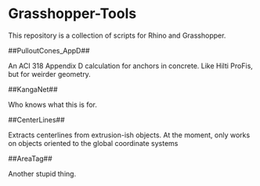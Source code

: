 # Grasshopper-Tools

This repository is a collection of scripts for Rhino and Grasshopper.

##PulloutCones_AppD##

An ACI 318 Appendix D calculation for anchors in concrete. Like Hilti ProFis, but for weirder geometry.

##KangaNet##

Who knows what this is for.

##CenterLines##

Extracts centerlines from extrusion-ish objects. At the moment, only works on objects oriented to the global coordinate systems

##AreaTag##

Another stupid thing.
